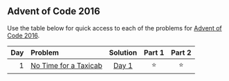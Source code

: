 ## Advent of Code 2016

Use the table below for quick access to each of the problems for [Advent of Code 2016](https://adventofcode.com/2016).

| Day | Problem                                                      |      Solution       | Part 1 | Part 2 |
|----:|:-------------------------------------------------------------|:-------------------:|:------:|:------:|
|   1 | [No Time for a Taxicab](https://adventofcode.com/2016/day/1) | [Day 1](Day01.java) | :star: | :star: |